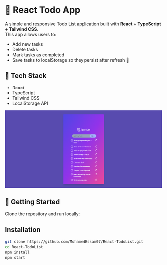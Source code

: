 # 📝 React Todo App

A simple and responsive Todo List application built with **React + TypeScript + Tailwind CSS**.  
This app allows users to:
- Add new tasks
- Delete tasks
- Mark tasks as completed
- Save tasks to localStorage so they persist after refresh 🚀

## 🔧 Tech Stack
- React
- TypeScript
- Tailwind CSS
- LocalStorage API


![App Screenshot](src/assets/readmetodo.png)
## 🚀 Getting Started
Clone the repository and run locally:

## Installation
```bash
git clone https://github.com/MohamedEssam07/React-TodoList.git
cd React-TodoList
npm install
npm start

